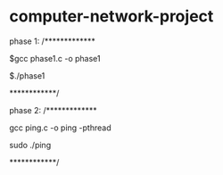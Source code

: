 # computer-network-project
phase 1:
/*************

$gcc phase1.c -o phase1

$./phase1

************/

 phase 2:
/*************

gcc ping.c -o ping -pthread

sudo ./ping <hosts>

************/

